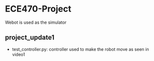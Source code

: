 # ECE470-Project 

Webot is used as the simulator

## project_update1
- test_controller.py: controller used to make the robot move as seen in video1
